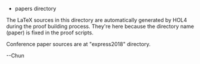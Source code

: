 - papers directory

The LaTeX sources in this directory are automatically generated by HOL4 during the proof building process. They're here because the directory name (paper) is fixed in the proof scripts.

Conference paper sources are at "express2018" directory.

--Chun


